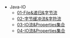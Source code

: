 * Java-IO
  * [01-File&递归&字节流](java/java-base/03-java-io/01-File&递归&字节流.md)
  * [02-字节缓冲流&字符流](java/java-base/03-java-io/02-字节缓冲流&字符流.md)
  * [03-IO流&Properties集合](java/java-base/03-java-io/03-IO流&Properties集合.md)
  * [04-IO流&Properties集合](java/java-base/03-java-io/04-IO流&Properties集合.md)
